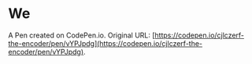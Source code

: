 # We

A Pen created on CodePen.io. Original URL: [https://codepen.io/cjlczerf-the-encoder/pen/vYPJpdg](https://codepen.io/cjlczerf-the-encoder/pen/vYPJpdg).

